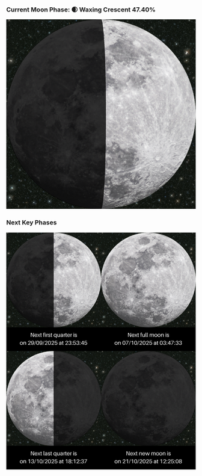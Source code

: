 ### Current Moon Phase: 🌒 Waxing Crescent 47.40%
![Moon Phase](moonphase.png)
### Next Key Phases
![Gallery](gallery.png)